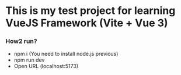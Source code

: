 # This is my test project for learning VueJS Framework (Vite + Vue 3)

### How2 run? 
- npm i (You need to install node.js previous)
- npm run dev
- Open URL (localhost:5173)
